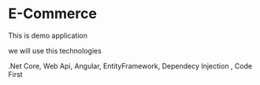 # E-Commerce
This is demo application

we will use this technologies

.Net Core,
Web Api,
Angular,
EntityFramework,
Dependecy Injection ,
Code First
